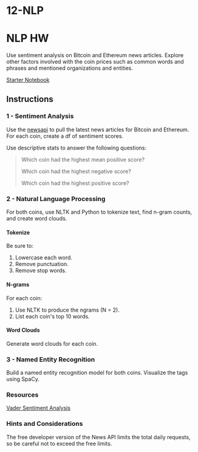 # 12-NLP
# NLP HW

Use sentiment analysis on Bitcoin and Ethereum news articles. Explore other factors involved with the coin prices such as common words and phrases and mentioned organizations and entities.

[Starter Notebook](Starter_Code/crypto_sentiment.ipynb)

## Instructions

### 1 - Sentiment Analysis

Use the [newsapi](https://newsapi.org/) to pull the latest news articles for Bitcoin and Ethereum. For each coin, create a df of sentiment scores.

Use descriptive stats to answer the following questions:

> Which coin had the highest mean positive score?
>
> Which coin had the highest negative score?
>
> Which coin had the highest positive score?

### 2 - Natural Language Processing

For both coins, use NLTK and Python to tokenize text, find n-gram counts, and create word clouds.

#### Tokenize

Be sure to:

1. Lowercase each word.
2. Remove punctuation.
3. Remove stop words.

#### N-grams

For each coin:

1. Use NLTK to produce the ngrams (N = 2).
2. List each coin's top 10 words.

#### Word Clouds

Generate word clouds for each coin.


### 3 - Named Entity Recognition

Build a named entity recognition model for both coins. Visualize the tags using SpaCy.

### Resources

[Vader Sentiment Analysis](http://www.nltk.org/howto/sentiment.html)


### Hints and Considerations

The free developer version of the News API limits the total daily requests, so be careful not to exceed the free limits.
